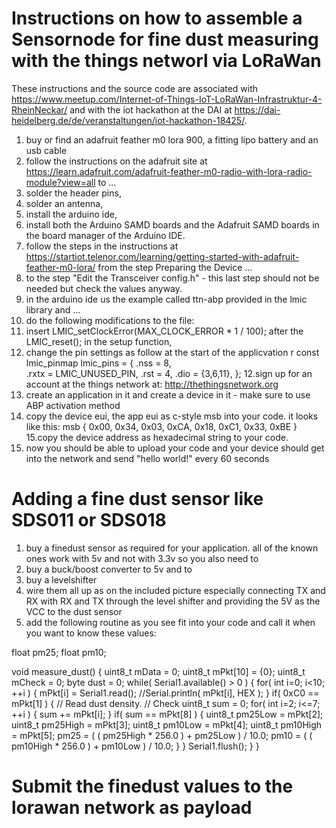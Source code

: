 # Instructions on how to assemble a Sensornode for fine dust measuring with the things networl via LoRaWan

These instructions and the source code are associated with https://www.meetup.com/Internet-of-Things-IoT-LoRaWan-Infrastruktur-4-RheinNeckar/ and with the iot hackathon at the DAI at https://dai-heidelberg.de/de/veranstaltungen/iot-hackathon-18425/.


1. buy or find an adafruit feather m0 lora 900, a fitting lipo battery and an usb cable
2. follow the instructions on the adafruit site at https://learn.adafruit.com/adafruit-feather-m0-radio-with-lora-radio-module?view=all to ...
3. solder the header pins,
4. solder an antenna,
4. install the arduino ide,
5. install both the Arduino SAMD boards and the Adafruit SAMD boards in the board manager of the Arduino IDE.
6. follow the steps in the instructions at https://startiot.telenor.com/learning/getting-started-with-adafruit-feather-m0-lora/ from the step Preparing the Device ...
7. to the step "Edit the Transceiver config.h" - this last step should not be needed but check the values anyway.
8. in the arduino ide us the example called ttn-abp provided in the lmic library and ...
9. do the following modifications to the file:
10. insert LMIC_setClockError(MAX_CLOCK_ERROR * 1 / 100); after the LMIC_reset(); in the setup function,
11. change the pin settings as follow at the start of the applicvation r
const lmic_pinmap lmic_pins = {
    .nss = 8,  
    .rxtx = LMIC_UNUSED_PIN,
    .rst = 4,
    .dio = {3,6,11},
};
12.sign up for an account at the things network at: http://thethingsnetwork.org
13. create an application in it and create a device in it - make sure to use ABP activation method
14. copy the device eui, the app eui as c-style msb into your code. it looks like this: msb
{ 0x00, 0x34, 0x03, 0xCA, 0x18, 0xC1, 0x33, 0xBE }
15.copy the device address as hexadecimal string to your code.
16. now you should be able to upload your code and your device should get into the network and send "hello world!" every 60 seconds

# Adding a fine dust sensor like SDS011 or SDS018

1. buy a finedust sensor as required for your application. all of the known ones work with 5v and not with 3.3v so you also need to
2. buy a buck/boost converter to 5v and to
3. buy a levelshifter
4. wire them all up as on the included picture especially connecting TX and RX with RX and TX through the level shifter and providing the 5V as the VCC to the dust sensor
5. add the following routine as you see fit into your code and call it when you want to know these values:

float pm25;
float pm10;

void measure_dust() {
  uint8_t mData = 0;
  uint8_t mPkt[10] = {0};
  uint8_t mCheck = 0;
  byte dust = 0;
  while( Serial1.available() > 0 ) {
    for( int i=0; i<10; ++i ) {
      mPkt[i] = Serial1.read();
      //Serial.println( mPkt[i], HEX );
    }
    if( 0xC0 == mPkt[1] ) {
      // Read dust density.
      // Check
      uint8_t sum = 0;
      for( int i=2; i<=7; ++i ) {
        sum += mPkt[i];
      }
      if( sum == mPkt[8] ) {
        uint8_t pm25Low   = mPkt[2];
        uint8_t pm25High  = mPkt[3];
        uint8_t pm10Low   = mPkt[4];
        uint8_t pm10High  = mPkt[5];
        pm25 = ( ( pm25High * 256.0 ) + pm25Low ) / 10.0;
        pm10 = ( ( pm10High * 256.0 ) + pm10Low ) / 10.0;
      }
    }
    Serial1.flush();
  }
}

# Submit the finedust values to the lorawan network as payload
